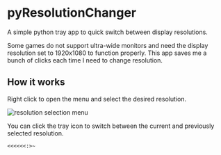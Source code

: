 # pyResolutionChanger
A simple python tray app to quick switch between display resolutions.

Some games do not support ultra-wide monitors and need the display resolution set to 1920x1080 to function properly.
This app saves me a bunch of clicks each time I need to change resolution.

## How it works
Right click to open the menu and select the desired resolution.

![resolution selection menu](https://i.imgur.com/mbYip3j.png)

You can click the tray icon to switch between the current and previously selected resolution.

`<<<<<<:>~`
